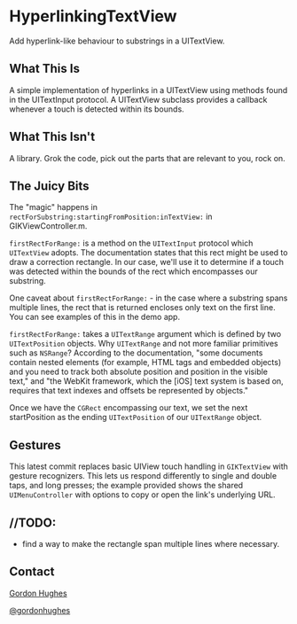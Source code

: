 # HyperlinkingTextView

Add hyperlink-like behaviour to substrings in a UITextView. 

## What This Is

A simple implementation of hyperlinks in a UITextView using methods found in the UITextInput protocol. A UITextView subclass provides a callback whenever a touch is detected within its bounds.

## What This Isn't

A library. Grok the code, pick out the parts that are relevant to you, rock on.

## The Juicy Bits

The "magic" happens in `rectForSubstring:startingFromPosition:inTextView:` in GIKViewController.m. 

`firstRectForRange:` is a method on the `UITextInput` protocol which `UITextView` adopts. The documentation states that this rect might be used to draw a correction rectangle. In our case, we'll use it to determine if a touch was detected within the bounds of the rect which encompasses our substring.

One caveat about `firstRectForRange:` - in the case where a substring spans multiple lines, the rect that is returned encloses only text on the first line. You can see examples of this in the demo app.

`firstRectForRange:` takes a `UITextRange` argument which is defined by two `UITextPosition` objects. Why `UITextRange` and not more familiar primitives such as `NSRange`? According to the documentation, "some documents contain nested elements (for example, HTML tags and embedded objects) and you need to track both absolute position and position in the visible text," and "the WebKit framework, which the [iOS] text system is based on, requires that text indexes and offsets be represented by objects."

Once we have the `CGRect` encompassing our text, we set the next startPosition as the ending `UITextPosition` of our `UITextRange` object.

## Gestures

This latest commit replaces basic UIView touch handling in `GIKTextView` with gesture recognizers. This lets us respond differently to single and double taps, and long presses; the example provided shows the shared `UIMenuController` with options to copy or open the link's underlying URL.

## //TODO:

- find a way to make the rectangle span multiple lines where necessary.

## Contact

[Gordon Hughes](https://github.com/gik/)

[@gordonhughes](http://twitter.com/gordonhughes)
